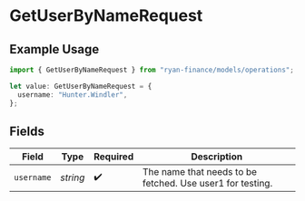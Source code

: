 # GetUserByNameRequest

## Example Usage

```typescript
import { GetUserByNameRequest } from "ryan-finance/models/operations";

let value: GetUserByNameRequest = {
  username: "Hunter.Windler",
};
```

## Fields

| Field                                                      | Type                                                       | Required                                                   | Description                                                |
| ---------------------------------------------------------- | ---------------------------------------------------------- | ---------------------------------------------------------- | ---------------------------------------------------------- |
| `username`                                                 | *string*                                                   | :heavy_check_mark:                                         | The name that needs to be fetched. Use user1 for testing.  |